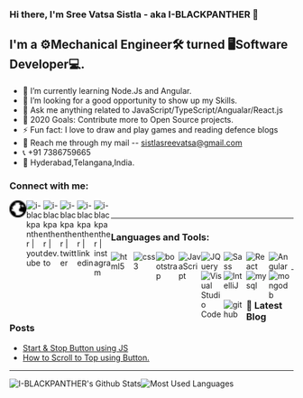 ### Hi there, I'm Sree Vatsa Sistla - aka I-BLACKPANTHER 👋

## I'm a ⚙️Mechanical Engineer🛠️ turned 🖥️Software Developer💻.

- 🌱 I’m currently learning Node.Js and Angular.
- 💯 I’m looking for a good opportunity to show up my Skills.
- 💬 Ask me anything related to JavaScript/TypeScript/Angualar/React.js
- 🥅 2020 Goals: Contribute more to Open Source projects.
- ⚡ Fun fact: I love to draw and play games and reading defence blogs
- 📧 Reach me through my mail -- sistlasreevatsa@gmail.com
- 📞 +91 7386759665
- 📍 Hyderabad,Telangana,India.

### Connect with me:

[<img align="left" alt="i-blackpanther.com" width="30px" src="https://raw.githubusercontent.com/iconic/open-iconic/master/svg/globe.svg" />][website]
[<img align="left" alt="i-blackpanther | youtube" width="30px" src="https://cdn.jsdelivr.net/npm/simple-icons@v3/icons/youtube.svg" />][youtube]
[<img align="left" alt="i-blackpanther | dev.to" width="30px" src="https://cdn.jsdelivr.net/npm/simple-icons@3.0.1/icons/dev-dot-to.svg" />][dev.to]
[<img align="left" alt="i-blackpanther | twitter" width="30px" src="https://cdn.jsdelivr.net/npm/simple-icons@v3/icons/twitter.svg" />][twitter]
[<img align="left" alt="i-blackpanther | linkedin" width="30px" src="https://cdn.jsdelivr.net/npm/simple-icons@v3/icons/linkedin.svg" />][linkedin]
[<img align="left" alt="i-blackpanther | instagram" width="30px" src="https://cdn.jsdelivr.net/npm/simple-icons@v3/icons/instagram.svg" />][instagram]

<br />

---

### Languages and Tools:


[<img align="left" alt="html5" width="40px" src="https://devicons.github.io/devicon/devicon.git/icons/html5/html5-original-wordmark.svg" />][link]
[<img align="left" alt="css3" width="40px" src="https://devicons.github.io/devicon/devicon.git/icons/css3/css3-original-wordmark.svg" />][link]
[<img align="left" alt="bootstrap" width="40px" src="https://devicons.github.io/devicon/devicon.git/icons/bootstrap/bootstrap-plain-wordmark.svg" />][link]
[<img align="left" alt="JavaScript" width="40px" src="https://devicons.github.io/devicon/devicon.git/icons/javascript/javascript-original.svg" />][link]
[<img align="left" alt="JQuery" width="40px" src="https://devicons.github.io/devicon/devicon.git/icons/jquery/jquery-original-wordmark.svg" />][link]
[<img align="left" alt="Sass" width="40px" src="https://devicons.github.io/devicon/devicon.git/icons/sass/sass-original.svg" />][link]
[<img align="left" alt="React" width="40px" src="https://devicons.github.io/devicon/devicon.git/icons/react/react-original-wordmark.svg" />][link]
[<img align="left" alt="Angular" width="40px" src="https://devicons.github.io/devicon/devicon.git/icons/angularjs/angularjs-original.svg" />][link]
[<img align="left" alt="Visual Studio Code" width="40px" src="https://devicons.github.io/devicon/devicon.git/icons/visualstudio/visualstudio-plain.svg" />][link]
[<img align="left" alt="IntelliJ" width="40px" src="https://devicons.github.io/devicon/devicon.git/icons/intellij/intellij-original.svg" />][link]
[<img align="left" alt="mysql" width="40px" src="https://devicons.github.io/devicon/devicon.git/icons/mysql/mysql-original.svg" />][link]
[<img align="left" alt="mongodb" width="40px" src="https://devicons.github.io/devicon/devicon.git/icons/mongodb/mongodb-original.svg" />][link]
[<img align="left" alt="github" width="40px" src="https://devicons.github.io/devicon/devicon.git/icons/github/github-original-wordmark.svg" />][link]


<br />

---

### 📜 Latest Blog Posts

<!-- BLOG-POST-LIST:START -->
- [Start & Stop Button using JS](https://dev.to/iblackpanther/start-stop-button-using-js-3p2e)
- [How to Scroll to Top using Button.](https://dev.to/iblackpanther/how-to-scroll-back-to-top-button-19a0)
<!-- BLOG-POST-LIST:END -->

---

<img align='left' alt="I-BLACKPANTHER's Github Stats" src="https://github-readme-stats.i-blackpanther.vercel.app/api?username=I-BLACKPANTHER&count_private=true&show_icons=true&hide_border=true" />

<img  alt="Most Used Languages" src="https://github-readme-stats.vercel.app/api/top-langs/?username=I-BLACKPANTHER&show_icons=true&hide_border=true" />

[link]: https://github.com/I-BLACKPANTHER/I-BLACKPANTHER
[website]: https://instagram.com/sree_vatsa_sistla
[youtube]: https://instagram.com/sree_vatsa_sistla
[dev.to]: https://dev.to/iblackpanther
[twitter]: https://instagram.com/sree_vatsa_sistla
[instagram]: https://instagram.com/sree_vatsa_sistla
[linkedin]: https://www.linkedin.com/in/sree-vatsa-sistla-5613b1192
